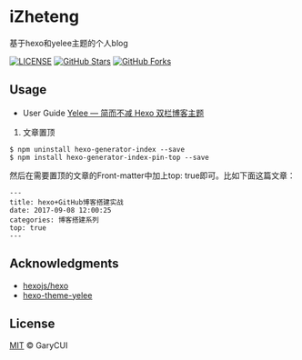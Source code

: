 # iZheteng

基于hexo和yelee主题的个人blog

[![LICENSE](https://img.shields.io/github/license/mashape/apistatus.svg?style=flat-square&label=LICENSE)](https://github.com/cuiqingwei/hexo-yelee/blob/master/LICENSE)
[![GitHub Stars](https://img.shields.io/github/stars/cuiqingwei/hexo-yelee.svg?style=flat-square&label=Stars)](https://github.com/cuiqingwei/hexo-yelee/stargazers)
[![GitHub Forks](https://img.shields.io/github/forks/cuiqingwei/hexo-yelee.svg?style=flat-square&label=Forks)](https://github.com/cuiqingwei/hexo-yelee/fork)

## Usage

- User Guide [Yelee — 简而不减 Hexo 双栏博客主题](http://moxfive.coding.me/yelee/)

1. 文章置顶

```
$ npm uninstall hexo-generator-index --save
$ npm install hexo-generator-index-pin-top --save
```

然后在需要置顶的文章的Front-matter中加上top: true即可。比如下面这篇文章：

```
---
title: hexo+GitHub博客搭建实战
date: 2017-09-08 12:00:25
categories: 博客搭建系列
top: true
---
```

## Acknowledgments

- [hexojs/hexo](https://github.com/hexojs/hexo)
- [hexo-theme-yelee](https://github.com/MOxFIVE/hexo-theme-yelee)

## License

[MIT](https://github.com/cuiqingwei/hexo-yelee/blob/master/LICENSE) © GaryCUI
